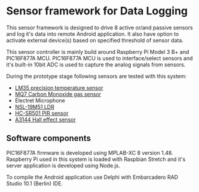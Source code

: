 # Sensor framework for Data Logging 

This sensor framework is designed to drive 8 active or/and passive sensors and log it's data into remote Android application. It also have option to activate external device(s) based on specified threshold of sensor data.

This sensor controller is mainly build around Raspberry Pi Model 3 B+ and PIC16F877A MCU. PIC16F877A MCU is used to interface/select sensors and it's built-in 10bit ADC is used to capture the analog signals from sensors.

During the prototype stage following sensors are tested with this system:

- [LM35 precision temperature sensor](www.ti.com/lit/ds/symlink/lm35.pdf)
- [MQ7 Carbon Monoxide gas sensor](https://www.sparkfun.com/datasheets/Sensors/Biometric/MQ-7.pdf)
- Electret Microphone
- [NSL-19M51 LDR](https://docs-emea.rs-online.com/webdocs/001a/0900766b8001a9d6.pdf)
- [HC-SR501 PIR sensor](https://www.mpja.com/download/31227sc.pdf)
- [A3144 Hall effect sensor](https://www.allegromicro.com/~/media/Files/Datasheets/A3141-2-3-4-Datasheet.ashx?la=en&hash=BDFBC7C77BB7B12835643BE0F99A3490376C46BB)

## Software components 

PIC16F877A firmware is developed using MPLAB-XC 8 version 1.48. Raspberry Pi used in this system is loaded with Raspbian Stretch and it's server application is developed using Node.js.

To compile the Android application use Delphi with Embarcadero RAD Studio 10.1 (Berlin) IDE.